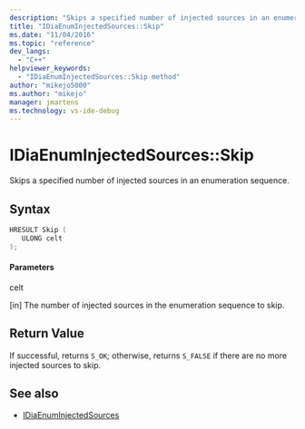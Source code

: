 ```yaml
---
description: "Skips a specified number of injected sources in an enumeration sequence."
title: "IDiaEnumInjectedSources::Skip"
ms.date: "11/04/2016"
ms.topic: "reference"
dev_langs:
  - "C++"
helpviewer_keywords:
  - "IDiaEnumInjectedSources::Skip method"
author: "mikejo5000"
ms.author: "mikejo"
manager: jmartens
ms.technology: vs-ide-debug
---
```

# IDiaEnumInjectedSources::Skip

Skips a specified number of injected sources in an enumeration sequence.

## Syntax

```C++
HRESULT Skip ( 
   ULONG celt
);
```

#### Parameters
 celt

[in] The number of injected sources in the enumeration sequence to skip.

## Return Value
 If successful, returns `S_OK`; otherwise, returns `S_FALSE` if there are no more injected sources to skip.

## See also
- [IDiaEnumInjectedSources](../../debugger/debug-interface-access/idiaenuminjectedsources.md)
